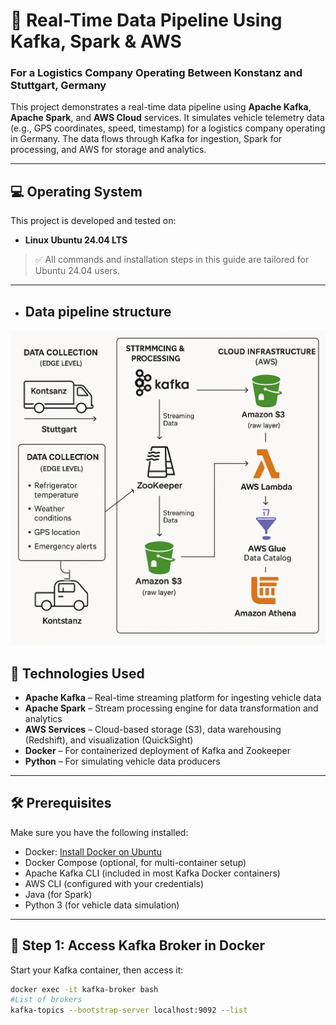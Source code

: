 # 🚚 Real-Time Data Pipeline Using Kafka, Spark & AWS  
### For a Logistics Company Operating Between Konstanz and Stuttgart, Germany

This project demonstrates a real-time data pipeline using **Apache Kafka**, **Apache Spark**, and **AWS Cloud** services. It simulates vehicle telemetry data (e.g., GPS coordinates, speed, timestamp) for a logistics company operating in Germany. The data flows through Kafka for ingestion, Spark for processing, and AWS for storage and analytics.

---

## 💻 Operating System

This project is developed and tested on:

- **Linux Ubuntu 24.04 LTS**

> ✅ All commands and installation steps in this guide are tailored for Ubuntu 24.04 users.

---
- ## Data pipeline structure
![alt text](<ChatGPT Image May 24, 2025, 01_38_06 PM.png>)

## 🔧 Technologies Used

- **Apache Kafka** – Real-time streaming platform for ingesting vehicle data  
- **Apache Spark** – Stream processing engine for data transformation and analytics  
- **AWS Services** – Cloud-based storage (S3), data warehousing (Redshift), and visualization (QuickSight)  
- **Docker** – For containerized deployment of Kafka and Zookeeper  
- **Python** – For simulating vehicle data producers  

---

## 🛠️ Prerequisites

Make sure you have the following installed:

- Docker: [Install Docker on Ubuntu](https://docs.docker.com/engine/install/ubuntu/)
- Docker Compose (optional, for multi-container setup)
- Apache Kafka CLI (included in most Kafka Docker containers)
- AWS CLI (configured with your credentials)
- Java (for Spark)
- Python 3 (for vehicle data simulation)

---

## 🐳 Step 1: Access Kafka Broker in Docker

Start your Kafka container, then access it:

```bash
docker exec -it kafka-broker bash
#List of brokers
kafka-topics --bootstrap-server localhost:9092 --list

